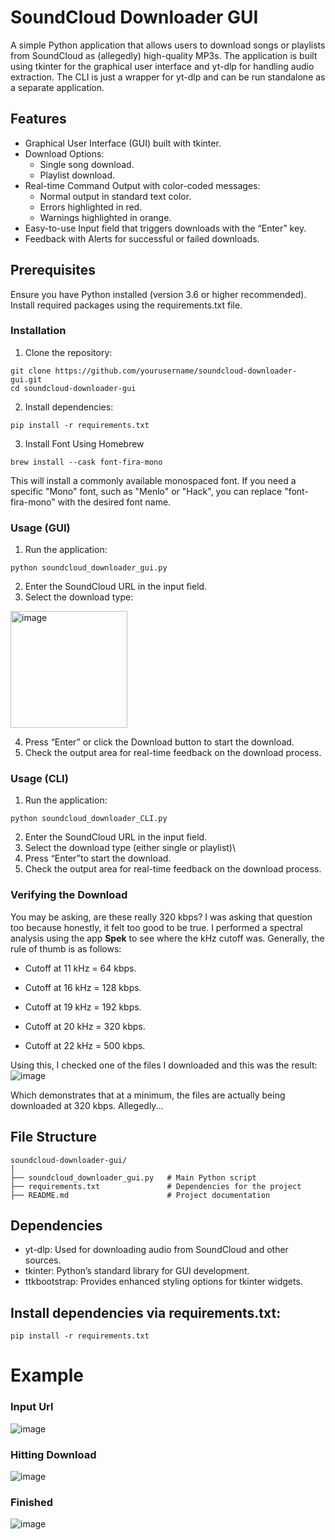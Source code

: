 # SoundCloud Downloader GUI

A simple Python application that allows users to download songs or playlists from SoundCloud as (allegedly) high-quality MP3s. The application is built using tkinter for the graphical user interface and yt-dlp for handling audio extraction. The CLI is just a wrapper for yt-dlp and can be run standalone as a separate application.

## Features

* Graphical User Interface (GUI) built with tkinter.
* Download Options:
  * Single song download.
  * Playlist download.
* Real-time Command Output with color-coded messages:
  * Normal output in standard text color.
  * Errors highlighted in red.
  * Warnings highlighted in orange.
* Easy-to-use Input field that triggers downloads with the “Enter” key.
* Feedback with Alerts for successful or failed downloads.

## Prerequisites

Ensure you have Python installed (version 3.6 or higher recommended). Install required packages using the requirements.txt file.

### Installation

1. Clone the repository:
```
git clone https://github.com/yourusername/soundcloud-downloader-gui.git
cd soundcloud-downloader-gui
```

2.	Install dependencies:
```
pip install -r requirements.txt
```
3. Install Font Using Homebrew
```
brew install --cask font-fira-mono
```
This will install a commonly available monospaced font. If you need a specific "Mono" font, such as "Menlo" or "Hack", you can replace "font-fira-mono" with the desired font name.
### Usage (GUI)

1.	Run the application:
```
python soundcloud_downloader_gui.py
```
2.	Enter the SoundCloud URL in the input field.
3.	Select the download type:
<img width="187" alt="image" src="https://github.com/user-attachments/assets/40d0ee3f-8e99-4bd0-b863-55ac7c4fae27">

4.	Press “Enter” or click the Download button to start the download.
5.	Check the output area for real-time feedback on the download process.
### Usage (CLI)
1. Run the application:
```
python soundcloud_downloader_CLI.py
```
2.	Enter the SoundCloud URL in the input field.
3.	Select the download type (either single or playlist)\
4.	Press “Enter”to start the download.
5.	Check the output area for real-time feedback on the download process.

### Verifying the Download
You may be asking, are these really 320 kbps? I was asking that question too because honestly, it felt too good to be true. I performed a spectral analysis using the app **Spek** to see where the kHz cutoff was.
Generally, the rule of thumb is as follows:
* Cutoff at 11 kHz = 64 kbps.

* Cutoff at 16 kHz = 128 kbps.

* Cutoff at 19 kHz = 192 kbps.

* Cutoff at 20 kHz = 320 kbps.

* Cutoff at 22 kHz = 500 kbps.

Using this, I checked one of the files I downloaded and this was the result:
![image](https://github.com/user-attachments/assets/97439c4f-70a9-42a0-a0d1-926e167d58f6)

Which demonstrates that at a minimum, the files are actually being downloaded at 320 kbps. Allegedly...
## File Structure
```
soundcloud-downloader-gui/
│
├── soundcloud_downloader_gui.py   # Main Python script
├── requirements.txt               # Dependencies for the project
├── README.md                      # Project documentation
```
## Dependencies

* yt-dlp: Used for downloading audio from SoundCloud and other sources.
* tkinter: Python’s standard library for GUI development.
* ttkbootstrap: Provides enhanced styling options for tkinter widgets.

## Install dependencies via requirements.txt:
```
pip install -r requirements.txt
```
# Example
### Input Url
![image](https://github.com/user-attachments/assets/90e98b32-3df3-4240-8352-f0277001ad23)
### Hitting Download
![image](https://github.com/user-attachments/assets/07564e8f-d56b-41cd-b4eb-6589c7c5ea16)
### Finished
![image](https://github.com/user-attachments/assets/98a2d9c9-bad0-4aad-ad84-17f132118d63)
